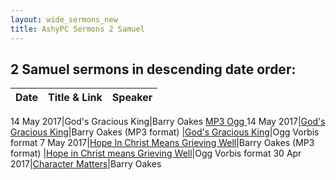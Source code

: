 ```yaml
---
layout: wide_sermons_new
title: AshyPC Sermons 2 Samuel
---
```



## 2 Samuel sermons in descending date order:


 Date|Title & Link| Speaker
-------------:|---------------------|:--------------

14 May 2017|God's Gracious King|Barry Oakes
[ MP3 ](https://www.dropbox.com/s/xr1jed2wc78x4ff/2017.05.14_2Samuel2_1-11.mp3?raw=1)
  [Ogg ](https://www.dropbox.com/s/4deg528d5vao7x3/2017.05.14_2Samuel2_1-11.ogg?raw=1)
14 May 2017|[God's Gracious King](https://www.dropbox.com/s/xr1jed2wc78x4ff/2017.05.14_2Samuel2_1-11.mp3?raw=1)|Barry Oakes (MP3 format)
  |[God's Gracious King](https://www.dropbox.com/s/4deg528d5vao7x3/2017.05.14_2Samuel2_1-11.ogg?raw=1)|Ogg Vorbis format
 7 May 2017|[Hope In Christ Means Grieving Well](https://www.dropbox.com/s/rspqf6rok31i1yu/2017.05.07_2Samuel1_17-27.mp3?raw=1)|Barry Oakes (MP3 format)
  |[Hope in Christ means Grieving Well](https://www.dropbox.com/s/zac2nra0ptf3o67/2017.05.07_2Samuel1_17-27.ogg?raw=1)|Ogg Vorbis format
30 Apr 2017|[Character Matters](https://www.dropbox.com/s/2e7vvoe16nvjvr8/2017.04.30_1Sam31-2Sam1.mp3?raw=1)|Barry Oakes